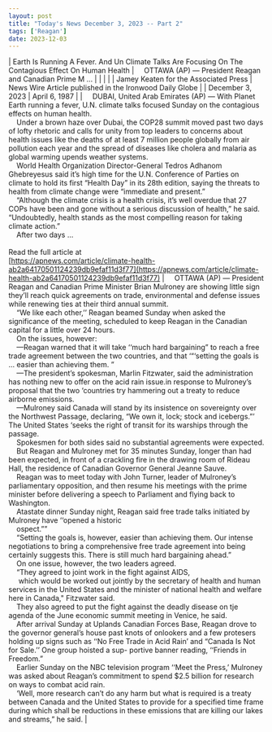 ```yaml
---
layout: post
title: "Today's News December 3, 2023 -- Part 2"
tags: ['Reagan']
date: 2023-12-03
---
```


| Earth Is Running A Fever. And Un Climate Talks Are Focusing On The Contagious Effect On Human Health | &nbsp;&nbsp;&nbsp;&nbsp;OTTAWA (AP) — President Reagan and Canadian Prime M ... |
|  |  |
| Jamey Keaten for the Associated Press | News Wire Article published in the Ironwood Daily Globe |
| December 3, 2023 | April 6, 1987 |
| &nbsp;&nbsp;&nbsp;&nbsp;DUBAI, United Arab Emirates (AP) — With Planet Earth running a fever, U.N. climate talks focused Sunday on the contagious effects on human health.<br>&nbsp;&nbsp;&nbsp;&nbsp;Under a brown haze over Dubai, the COP28 summit moved past two days of lofty rhetoric and calls for unity from top leaders to concerns about health issues like the deaths of at least 7 million people globally from air pollution each year and the spread of diseases like cholera and malaria as global warming upends weather systems.<br>&nbsp;&nbsp;&nbsp;&nbsp;World Health Organization Director-General Tedros Adhanom Ghebreyesus said it’s high time for the U.N. Conference of Parties on climate to hold its first “Health Day” in its 28th edition, saying the threats to health from climate change were “immediate and present.”<br>&nbsp;&nbsp;&nbsp;&nbsp;“Although the climate crisis is a health crisis, it’s well overdue that 27 COPs have been and gone without a serious discussion of health,” he said. “Undoubtedly, health stands as the most compelling reason for taking climate action.”<br>&nbsp;&nbsp;&nbsp;&nbsp;After two days  ...<br><br>Read the full article at<br>[https://apnews.com/article/climate-health-ab2a64170501124239db9efaf11d3f77](https://apnews.com/article/climate-health-ab2a64170501124239db9efaf11d3f77) | &nbsp;&nbsp;&nbsp;&nbsp;OTTAWA (AP) — President Reagan and Canadian Prime Minister Brian Mulroney are showing little sign they’ll reach quick agreements on trade, environmental and defense issues while renewing ties at their third annual summit.<br>&nbsp;&nbsp;&nbsp;&nbsp;“We like each other,’’ Reagan beamed Sunday when asked the significance of the meeting, scheduled to keep Reagan in the Canadian capital for a little over 24 hours.<br>&nbsp;&nbsp;&nbsp;&nbsp;On the issues, however:<br>&nbsp;&nbsp;&nbsp;&nbsp;—Reagan warned that it will take ‘‘much hard bargaining” to reach a free trade agreement between the two countries, and that ‘“‘setting the goals is ... easier than achieving them. ”<br>&nbsp;&nbsp;&nbsp;&nbsp;—The president’s spokesman, Marlin Fitzwater, said the administration has nothing new to offer on the acid rain issue.in response to Mulroney’s proposal that the two ‘countries try hammering out a treaty to reduce airborne emissions.<br>&nbsp;&nbsp;&nbsp;&nbsp;—Mulroney said Canada will stand by its insistence on sovereignty over the Northwest Passage, declaring, “We own it, lock; stock and icebergs.”’ The United States ‘seeks the right of transit for its warships through the passage.<br>&nbsp;&nbsp;&nbsp;&nbsp;Spokesmen for both sides said no substantial agreements were expected.<br>&nbsp;&nbsp;&nbsp;&nbsp;But Reagan and Mulroney met for 35 minutes Sunday, longer than had been expected, in front of a crackling fire in the drawing room of Rideau Hall, the residence of Canadian Governor General Jeanne Sauve.<br>&nbsp;&nbsp;&nbsp;&nbsp;Reagan was to meet today with John Turner, leader of Mulroney’s parliamentary opposition, and then resume his meetings with the prime minister before delivering a speech to Parliament and flying back to Washington.<br>&nbsp;&nbsp;&nbsp;&nbsp;Atastate dinner Sunday night, Reagan said free trade talks initiated by Mulroney have ‘‘opened a historic<br>&nbsp;&nbsp;&nbsp;&nbsp;ospect.””<br>&nbsp;&nbsp;&nbsp;&nbsp;“Setting the goals is, however, easier than achieving them. Our intense negotiations to bring a comprehensive free trade agreement into being certainly suggests this. There is still much hard bargaining ahead.”<br>&nbsp;&nbsp;&nbsp;&nbsp;On one issue, however, the two leaders agreed.<br>&nbsp;&nbsp;&nbsp;&nbsp;“They agreed to joint work in the fight against AIDS,<br>&nbsp;&nbsp;&nbsp;&nbsp; which would be worked out jointly by the secretary of health and human services in the United States and the minister of national health and welfare here in Canada," Fitzwater said.<br>&nbsp;&nbsp;&nbsp;&nbsp;They also agreed to put the fight against the deadly disease on tje agenda of the June economic summit meeting in Venice, he said.<br>&nbsp;&nbsp;&nbsp;&nbsp;After arrival Sunday at Uplands Canadian Forces Base, Reagan drove to the governor general’s house past knots of onlookers and a few protesers holding up signs such as ‘‘No Free Trade in Acid Rain’ and “Canada Is Not for Sale.’’ One group hoisted a sup- portive banner reading, ‘‘Friends in Freedom.”<br>&nbsp;&nbsp;&nbsp;&nbsp;Earlier Sunday on the NBC television program ‘‘Meet the Press,’ Mulroney was asked about Reagan’s commitment to spend $2.5 billion for research on ways to combat acid rain.<br>&nbsp;&nbsp;&nbsp;&nbsp;‘Well, more research can’t do any harm but what is required is a treaty between Canada and the United States to provide for a specified time frame during which shall be reductions in these emissions that are killing our lakes and streams,” he said.  |